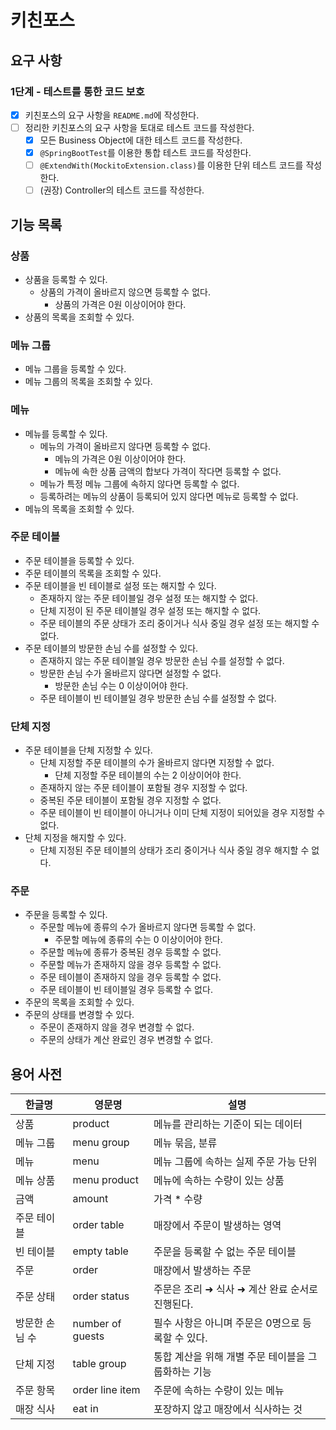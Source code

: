 # 키친포스

## 요구 사항

### 1단계 - 테스트를 통한 코드 보호

- [x] 키친포스의 요구 사항을 `README.md`에 작성한다.
- [ ] 정리한 키친포스의 요구 사항을 토대로 테스트 코드를 작성한다.
  - [x] 모든 Business Object에 대한 테스트 코드를 작성한다.
  - [x] `@SpringBootTest`를 이용한 통합 테스트 코드를 작성한다.
  - [ ] `@ExtendWith(MockitoExtension.class)`를 이용한 단위 테스트 코드를 작성한다.
  - [ ] (권장) Controller의 테스트 코드를 작성한다.

## 기능 목록

### 상품

- 상품을 등록할 수 있다.
  - 상품의 가격이 올바르지 않으면 등록할 수 없다.
    - 상품의 가격은 0원 이상이어야 한다.
- 상품의 목록을 조회할 수 있다.

### 메뉴 그룹

- 메뉴 그룹을 등록할 수 있다.
- 메뉴 그룹의 목록을 조회할 수 있다.

### 메뉴

- 메뉴를 등록할 수 있다.
  - 메뉴의 가격이 올바르지 않다면 등록할 수 없다.
    - 메뉴의 가격은 0원 이상이어야 한다.
    - 메뉴에 속한 상품 금액의 합보다 가격이 작다면 등록할 수 없다.
  - 메뉴가 특정 메뉴 그룹에 속하지 않다면 등록할 수 없다.
  - 등록하려는 메뉴의 상품이 등록되어 있지 않다면 메뉴로 등록할 수 없다.
- 메뉴의 목록을 조회할 수 있다.

### 주문 테이블

- 주문 테이블을 등록할 수 있다.
- 주문 테이블의 목록을 조회할 수 있다.
- 주문 테이블을 빈 테이블로 설정 또는 해지할 수 있다.
  - 존재하지 않는 주문 테이블일 경우 설정 또는 해지할 수 없다.
  - 단체 지정이 된 주문 테이블일 경우 설정 또는 해지할 수 없다.
  - 주문 테이블의 주문 상태가 조리 중이거나 식사 중일 경우 설정 또는 해지할 수 없다.
- 주문 테이블의 방문한 손님 수를 설정할 수 있다.
  - 존재하지 않는 주문 테이블일 경우 방문한 손님 수를 설정할 수 없다.
  - 방문한 손님 수가 올바르지 않다면 설정할 수 없다.
    - 방문한 손님 수는 0 이상이어야 한다.
  - 주문 테이블이 빈 테이블일 경우 방문한 손님 수를 설정할 수 없다.

### 단체 지정

- 주문 테이블을 단체 지정할 수 있다.
  - 단체 지정할 주문 테이블의 수가 올바르지 않다면 지정할 수 없다.
    - 단체 지정할 주문 테이블의 수는 2 이상이어야 한다.
  - 존재하지 않는 주문 테이블이 포함될 경우 지정할 수 없다.
  - 중복된 주문 테이블이 포함될 경우 지정할 수 없다.
  - 주문 테이블이 빈 테이블이 아니거나 이미 단체 지정이 되어있을 경우 지정할 수 없다.
- 단체 지정을 해지할 수 있다.
  - 단체 지정된 주문 테이블의 상태가 조리 중이거나 식사 중일 경우 해지할 수 없다.

### 주문

- 주문을 등록할 수 있다.
  - 주문할 메뉴에 종류의 수가 올바르지 않다면 등록할 수 없다.
    - 주문할 메뉴에 종류의 수는 0 이상이어야 한다.
  - 주문할 메뉴에 종류가 중복된 경우 등록할 수 없다.
  - 주문할 메뉴가 존재하지 않을 경우 등록할 수 없다.
  - 주문 테이블이 존재하지 않을 경우 등록할 수 없다.
  - 주문 테이블이 빈 테이블일 경우 등록할 수 없다.
- 주문의 목록을 조회할 수 있다.
- 주문의 상태를 변경할 수 있다.
  - 주문이 존재하지 않을 경우 변경할 수 없다.
  - 주문의 상태가 계산 완료인 경우 변경할 수 없다.

## 용어 사전

| 한글명 | 영문명 | 설명 |
| --- | --- | --- |
| 상품 | product | 메뉴를 관리하는 기준이 되는 데이터 |
| 메뉴 그룹 | menu group | 메뉴 묶음, 분류 |
| 메뉴 | menu | 메뉴 그룹에 속하는 실제 주문 가능 단위 |
| 메뉴 상품 | menu product | 메뉴에 속하는 수량이 있는 상품 |
| 금액 | amount | 가격 * 수량 |
| 주문 테이블 | order table | 매장에서 주문이 발생하는 영역 |
| 빈 테이블 | empty table | 주문을 등록할 수 없는 주문 테이블 |
| 주문 | order | 매장에서 발생하는 주문 |
| 주문 상태 | order status | 주문은 조리 ➜ 식사 ➜ 계산 완료 순서로 진행된다. |
| 방문한 손님 수 | number of guests | 필수 사항은 아니며 주문은 0명으로 등록할 수 있다. |
| 단체 지정 | table group | 통합 계산을 위해 개별 주문 테이블을 그룹화하는 기능 |
| 주문 항목 | order line item | 주문에 속하는 수량이 있는 메뉴 |
| 매장 식사 | eat in | 포장하지 않고 매장에서 식사하는 것 |
